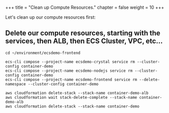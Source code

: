 +++
title = "Clean up Compute Resources."
chapter = false
weight = 10
+++

Let's clean up our compute resources first:

## Delete our compute resources, starting with the services, then ALB, then ECS Cluster, VPC, etc...
```
cd ~/environment/ecsdemo-frontend

ecs-cli compose --project-name ecsdemo-crystal service rm --cluster-config container-demo
ecs-cli compose --project-name ecsdemo-nodejs service rm --cluster-config container-demo
ecs-cli compose --project-name ecsdemo-frontend service rm --delete-namespace --cluster-config container-demo

aws cloudformation delete-stack --stack-name container-demo-alb
aws cloudformation wait stack-delete-complete --stack-name container-demo-alb
aws cloudformation delete-stack --stack-name container-demo
```    
